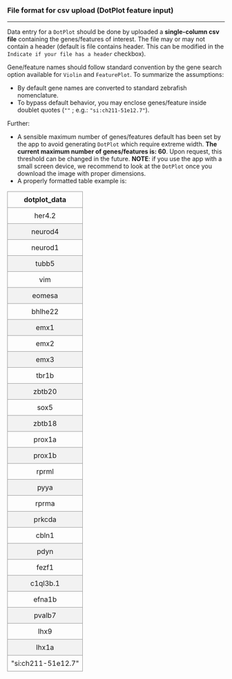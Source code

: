### File format for csv upload (DotPlot feature input)
___

Data entry for a `DotPlot` should be done by uploaded a __single-column csv file__ containing the genes/features of interest. The file may or may not contain a header (default is file contains header. This can be modified in the `Indicate if your file has a header` checkbox).

Gene/feature names should follow standard convention by the gene search option available for `Violin` and `FeaturePlot`. To summarize the assumptions:

* By default gene names are converted to standard zebrafish nomenclature.
* To bypass default behavior, you may enclose genes/feature inside doublet quotes (`""` ; e.g.: `"si:ch211-51e12.7"`).

Further:

* A sensible maximum number of genes/features default has been set by the app to avoid generating `DotPlot` which require extreme width. __The current maximum number of genes/features is: 60__. Upon request, this threshold can be changed in the future. __NOTE__: if you use the app with a small screen device, we recommend to look at the `DotPlot` once you download the image with proper dimensions.
* A properly formatted table example is:

<!-- Tip: use VS code CSV to Markdown Table converter for quick conversion -->

<style>
.basic-styling td,
.basic-styling th {
  border: 1px solid #999;
  padding: 0.5rem;
  text-align: center;
}
.basic-styling tr:nth-child(even) {
  background-color: #f2f2f2;
}
</style>

<div class="ox-hugo-table basic-styling">
<div></div>
<div class="table-caption">
  <span class="table-number"></span>
</div>

|dotplot_data|
|---|
|her4.2|
|neurod4|
|neurod1|
|tubb5|
|vim|
|eomesa|
|bhlhe22|
|emx1|
|emx2|
|emx3|
|tbr1b|
|zbtb20|
|sox5|
|zbtb18|
|prox1a|
|prox1b|
|rprml|
|pyya|
|rprma|
|prkcda|
|cbln1|
|pdyn|
|fezf1|
|c1ql3b.1|
|efna1b|
|pvalb7|
|lhx9|
|lhx1a|
|"si:ch211-51e12.7"|

</div>
